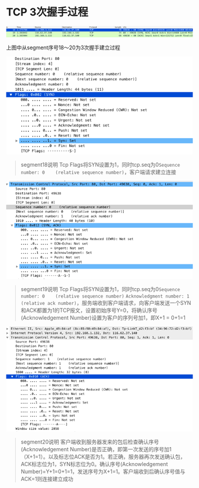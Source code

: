 # TCP 3次握手过程
<img src="handshark.png" width="1000px" />

上图中从segment序号18～20为3次握手建立过程

<img src="seq0syn1.png" width="600px" />

>segment18说明
Tcp Flags将SYN设置为1，同时tcp.seq为0`Sequence number: 0    (relative sequence number)`，客户端请求建立连接

<img src="an1syn1seq0.png" width="600px" />

>segment19说明
Tcp Flags将SYN设置为1，同时tcp.seq为0`Sequence number: 0    (relative sequence number)`
`Acknowledgment number: 1    (relative ack number)`，服务端收到客户端请求，向客户端发送一个SYN和ACK都置为1的TCP报文，设置初始序号Y=0，将确认序号(Acknowledgement Number)设置为客户的序列号加1，即X+1 = 0+1=1

<img src="syn1ack1seq1.png" width="600px" />

>segment20说明
客户端收到服务器发来的包后检查确认序号(Acknowledgement Number)是否正确，即第一次发送的序号加1（X+1=1）。以及标志位ACK是否为1。若正确，服务器再次发送确认包，ACK标志位为1，SYN标志位为0。确认序号(Acknowledgement Number)=Y+1=0+1=1，发送序号为X+1=1。客户端收到后确认序号值与ACK=1则连接建立成功
